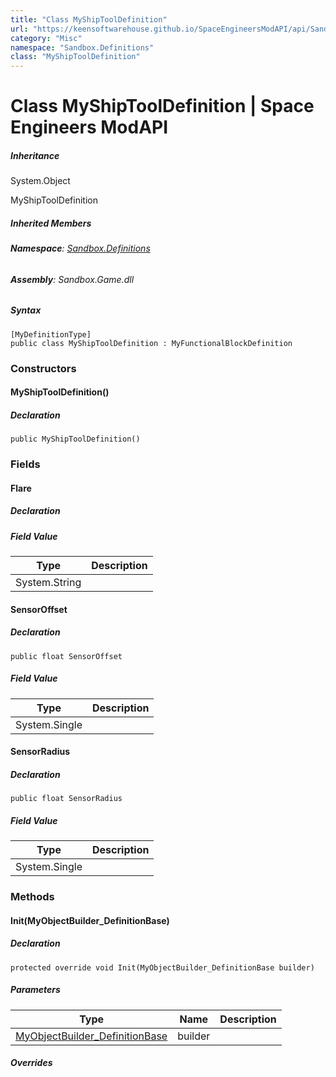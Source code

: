 ```yaml
---
title: "Class MyShipToolDefinition"
url: "https://keensoftwarehouse.github.io/SpaceEngineersModAPI/api/Sandbox.Definitions.MyShipToolDefinition.html"
category: "Misc"
namespace: "Sandbox.Definitions"
class: "MyShipToolDefinition"
---
```


# Class MyShipToolDefinition | Space Engineers ModAPI

##### Inheritance

System.Object

MyShipToolDefinition

##### Inherited Members

###### **Namespace**: [Sandbox.Definitions](https://keensoftwarehouse.github.io/SpaceEngineersModAPI/api/Sandbox.Definitions.html)

###### **Assembly**: Sandbox.Game.dll

##### Syntax

```
[MyDefinitionType]
public class MyShipToolDefinition : MyFunctionalBlockDefinition
```

### Constructors

#### MyShipToolDefinition()

##### Declaration

```
public MyShipToolDefinition()
```

### Fields

#### Flare

##### Declaration

##### Field Value

| Type | Description |
| --- | --- |
| System.String |     |

#### SensorOffset

##### Declaration

```
public float SensorOffset
```

##### Field Value

| Type | Description |
| --- | --- |
| System.Single |     |

#### SensorRadius

##### Declaration

```
public float SensorRadius
```

##### Field Value

| Type | Description |
| --- | --- |
| System.Single |     |

### Methods

#### Init(MyObjectBuilder\_DefinitionBase)

##### Declaration

```
protected override void Init(MyObjectBuilder_DefinitionBase builder)
```

##### Parameters

| Type | Name | Description |
| --- | --- | --- |
| [MyObjectBuilder\_DefinitionBase](https://keensoftwarehouse.github.io/SpaceEngineersModAPI/api/VRage.Game.MyObjectBuilder_DefinitionBase.html) | builder |     |

##### Overrides